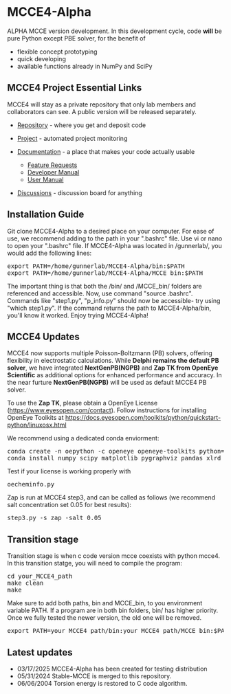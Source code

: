 # MCCE4-Alpha

ALPHA MCCE version development. In this development cycle, code **will** be pure Python except PBE solver, for the benefit of
* flexible concept prototyping
* quick developing
* available functions already in NumPy and SciPy

## MCCE4 Project Essential Links

MCCE4 will stay as a private repository that only lab members and collaborators can see. A public version will be released separately. 

* [Repository](https://github.com/GunnerLab/MCCE4) - where you get and deposit code
* [Project](https://github.com/orgs/GunnerLab/projects/4) - automated project monitoring
* [Documentation](doc) - a place that makes your code actually usable
  * [Feature Requests](doc/Features.md)
  * [Developer Manual](doc/DevManual.md)
  * [User Manual](doc/UserManual.md)

* [Discussions](https://github.com/GunnerLab/MCCE4/discussions) - discussion board for anything

## Installation Guide

Git clone MCCE4-Alpha to a desired place on your computer. For ease of use, we recommend adding to the path in your ".bashrc" file. Use vi or nano to open your ".bashrc" file. If MCCE4-Alpha was located in /gunnerlab/, you would add the following lines:

<pre>
export PATH=/home/gunnerlab/MCCE4-Alpha/bin:$PATH
export PATH=/home/gunnerlab/MCCE4-Alpha/MCCE_bin:$PATH
</pre>

The important thing is that both the /bin/ and /MCCE_bin/ folders are referenced and accessible. Now, use command "source .bashrc". Commands like "step1.py", "p_info.py" should now be accessible- try using "which step1.py". If the command returns the path to MCCE4-Alpha/bin, you'll know it worked. 
Enjoy trying MCCE4-Alpha!

## MCCE4 Updates
MCCE4 now supports multiple Poisson-Boltzmann (PB) solvers, offering flexibility in electrostatic calculations. 
While **Delphi remains the default PB solver**, we have integrated **NextGenPB(NGPB)** and **Zap TK from OpenEye Scientific** as additional options for enhanced performance and accuracy.
In the near furture **NextGenPB(NGPB)** will be used as default MCCE4 PB solver.

To use the **Zap TK**, please obtain a OpenEye License (https://www.eyesopen.com/contact).
Follow instructions for installing OpenEye Toolkits at https://docs.eyesopen.com/toolkits/python/quickstart-python/linuxosx.html

We recommend using a dedicated conda enviorment:

<pre>
conda create -n oepython -c openeye openeye-toolkits python=3.10
conda install numpy scipy matplotlib pygraphviz pandas xlrd openpyxl requests
</pre>

Test if your license is working properly with 
<pre>
oecheminfo.py
</pre> 

Zap is run at MCCE4 step3, and can be called as follows (we recommend salt concentration set 0.05 for best results):
<pre>
step3.py -s zap -salt 0.05
</pre> 


## Transition stage
Transition stage is when c code version mcce coexists with python mcce4. In this transition statge, you will need to compile the program:

<pre>
cd your_MCCE4_path
make clean
make
</pre>

Make sure to add both paths, bin and MCCE_bin, to you environment variable PATH. If a program are in both bin folders, bin/ has higher priority. Once we fully tested the newer version, the old one will be removed. 
<pre>
export PATH=your_MCCE4_path/bin:your_MCCE4_path/MCCE_bin:$PATH
</pre>

## Latest updates
- 03/17/2025 MCCE4-Alpha has been created for testing distribution
- 05/31/2024 Stable-MCCE is merged to this repository.
- 06/06/2004 Torsion energy is restored to C code algorithm.
